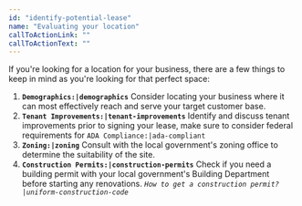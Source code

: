 ```yaml
---
id: "identify-potential-lease"
name: "Evaluating your location"
callToActionLink: ""
callToActionText: ""
---
```


If you're looking for a location for your business, there are a few things to keep in mind as you're looking for that perfect space:

1. **`Demographics:|demographics`** Consider locating your business where it can most effectively reach and serve your target customer base.
3. **`Tenant Improvements:|tenant-improvements`** Identify and discuss tenant improvements prior to signing your lease, make sure to consider federal requirements for `ADA Compliance:|ada-compliant`
4. **`Zoning:|zoning`** Consult with the local government's zoning office to determine the suitability of the site.
5. **`Construction Permits:|construction-permits`** Check if you need a building permit with your local government's Building Department before starting any renovations. _`How to get a construction permit?|uniform-construction-code`_
